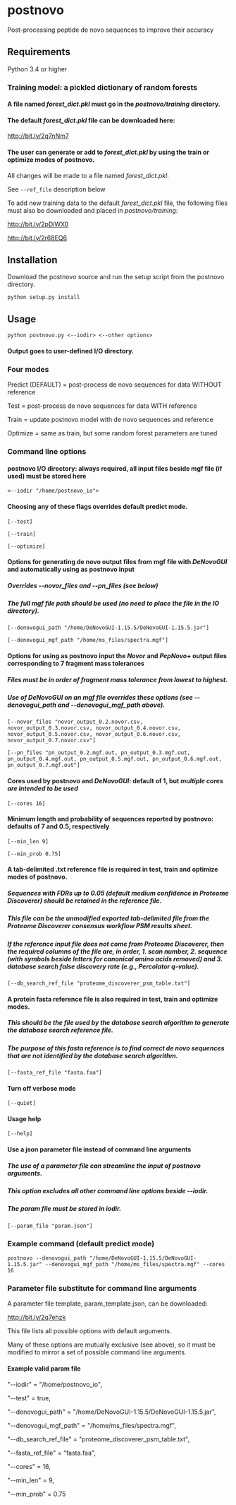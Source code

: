 # postnovo
Post-processing peptide de novo sequences to improve their accuracy

## Requirements
Python 3.4 or higher

### Training model: a pickled dictionary of random forests
#### A file named *forest_dict.pkl* must go in the *postnovo/training* directory.
#### The default *forest_dict.pkl* file can be downloaded here:
<http://bit.ly/2q7nNm7>
#### The user can generate or add to *forest_dict.pkl* by using the train or optimize modes of postnovo.
All changes will be made to a file named *forest_dict.pkl*.

See `--ref_file` description below

To add new training data to the default *forest_dict.pkl* file, the following files must also be downloaded and placed in *postnovo/training*:

<http://bit.ly/2pDiWX0>

<http://bit.ly/2r68EQ6>

## Installation

Download the postnovo source and run the setup script from the postnovo directory.

`python setup.py install`

## Usage
`python postnovo.py <--iodir> <--other options>`

#### Output goes to user-defined I/O directory.

### Four modes
Predict (DEFAULT) = post-process de novo sequences for data WITHOUT reference

Test = post-process de novo sequences for data WITH reference

Train = update postnovo model with de novo sequences and reference

Optimize = same as train, but some random forest parameters are tuned

### Command line options
#### postnovo I/O directory: always required, all input files beside mgf file (if used) must be stored here
`<--iodir "/home/postnovo_io">`

#### Choosing any of these flags overrides default predict mode.
`[--test]`

`[--train]`

`[--optimize]`

#### Options for generating de novo output files from mgf file with *DeNovoGUI* and automatically using as postnovo input
##### Overrides --novor_files and --pn_files (see below)
##### The full mgf file path should be used (no need to place the file in the IO directory).
`[--denovogui_path "/home/DeNovoGUI-1.15.5/DeNovoGUI-1.15.5.jar"]`

`[--denovogui_mgf_path "/home/ms_files/spectra.mgf"]`

#### Options for using as postnovo input the *Novor* and *PepNovo+* output files corresponding to 7 fragment mass tolerances
##### Files must be in order of fragment mass tolerance from lowest to highest.
##### Use of *DeNovoGUI* on an mgf file overrides these options (see --denovogui_path and --denovogui_mgf_path above).

`[--novor_files "novor_output_0.2.novor.csv, novor_output_0.3.novor.csv, novor_output_0.4.novor.csv, novor_output_0.5.novor.csv, novor_output_0.6.novor.csv, novor_output_0.7.novor.csv"]`

`[--pn_files "pn_output_0.2.mgf.out, pn_output_0.3.mgf.out, pn_output_0.4.mgf.out, pn_output_0.5.mgf.out, pn_output_0.6.mgf.out, pn_output_0.7.mgf.out"]`

#### Cores used by postnovo and *DeNovoGUI*: default of 1, but *multiple cores are intended to be used*
`[--cores 16]`

#### Minimum length and probability of sequences reported by postnovo: defaults of 7 and 0.5, respectively
`[--min_len 9]`

`[--min_prob 0.75]`

#### A tab-delimited .txt reference file is required in test, train and optimize modes of postnovo.
##### Sequences with FDRs up to 0.05 (default medium confidence in *Proteome Discoverer*) should be retained in the reference file.
##### This file can be the *unmodified* exported tab-delimited file from the *Proteome Discoverer* consensus workflow PSM results sheet.
##### If the reference input file does not come from *Proteome Discoverer*, then the required columns of the file are, in order, 1. scan number, 2. sequence (with symbols beside letters for canonical amino acids removed) and 3. database search false discovery rate (e.g., *Percolator* q-value).
`[--db_search_ref_file "proteome_discoverer_psm_table.txt"]`

#### A protein fasta reference file is also required in test, train and optimize modes.
##### This should be the file used by the database search algorithm to generate the database search reference file.
##### The purpose of this fasta reference is to find correct de novo sequences that are not identified by the database search algorithm.
`[--fasta_ref_file "fasta.faa"]`

#### Turn off verbose mode
`[--quiet]`

#### Usage help
`[--help]`

#### Use a json parameter file instead of command line arguments
##### The use of a parameter file can streamline the input of postnovo arguments.
##### This option excludes all other command line options beside --iodir.
##### The param file must be stored in iodir.
`[--param_file "param.json"]`

### Example command (default predict mode)
`postnovo --denovogui_path "/home/DeNovoGUI-1.15.5/DeNovoGUI-1.15.5.jar" --denovogui_mgf_path "/home/ms_files/spectra.mgf" --cores 16`

### Parameter file substitute for command line arguments

A parameter file template, param_template.json, can be downloaded:

<http://bit.ly/2q7ehzk>

This file lists all possible options with default arguments.

Many of these options are mutually exclusive (see above), so it must be modified to mirror a set of possible command line arguments.

#### Example valid param file
"--iodir" = "/home/postnovo_io",

"--test" = true,

"--denovogui_path" = "/home/DeNovoGUI-1.15.5/DeNovoGUI-1.15.5.jar",

"--denovogui_mgf_path" = "/home/ms_files/spectra.mgf",

"--db_search_ref_file" = "proteome_discoverer_psm_table.txt",

"--fasta_ref_file" = "fasta.faa",

"--cores" = 16,

"--min_len" = 9,

"--min_prob" = 0.75
